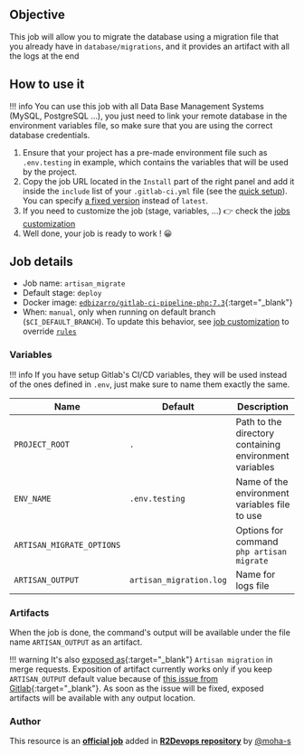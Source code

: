 ## Objective

This job will allow you to migrate the database using a migration file that you already have in `database/migrations`, and it provides an artifact with all the logs at the end

## How to use it

!!! info
    You can use this job with all Data Base Management Systems (MySQL, PostgreSQL ...), you just need to link your remote database in the environment variables file, so make sure that you are using the correct database credentials.
    

1. Ensure that your project has a pre-made environment file such as `.env.testing` in example, which contains the variables that will be used by the project.
2. Copy the job URL located in the `Install` part of the right panel and add it inside the `include` list of your `.gitlab-ci.yml` file (see the [quick setup](/use-the-hub/#quick-setup)). You can specify [a fixed version](#changelog) instead of `latest`.
3. If you need to customize the job (stage, variables, ...) 👉 check the [jobs
   customization](/use-the-hub/#jobs-customization)
4. Well done, your job is ready to work ! 😀


## Job details

* Job name: `artisan_migrate`
* Default stage: `deploy`
* Docker image: [`edbizarro/gitlab-ci-pipeline-php:7.3`](https://hub.docker.com/r/edbizarro/gitlab-ci-pipeline-php){:target="_blank"}
* When: `manual`, only when running on default branch (`$CI_DEFAULT_BRANCH`).
  To update this behavior, see [job customization](https://r2devops.io/use-the-hub/#global) to override [`rules`](https://docs.gitlab.com/ee/ci/yaml/#rulesif)

### Variables

!!! info
    If you have setup Gitlab's CI/CD variables, they will be used instead of the ones defined in `.env`, just make sure to name them exactly the same.
    
| Name | Default | Description |
| ---- | ------- | --------------- |
| `PROJECT_ROOT` | `.` | Path to the directory containing environment variables |
| `ENV_NAME` | `.env.testing` | Name of the environment variables file to use | 
| `ARTISAN_MIGRATE_OPTIONS` | ` ` | Options for command `php artisan migrate` |
| `ARTISAN_OUTPUT` | `artisan_migration.log` | Name for logs file |


### Artifacts

When the job is done, the command's output will be available under the file name `ARTISAN_OUTPUT` as an artifact.

!!! warning
    It's also [exposed
    as](https://docs.gitlab.com/ee/ci/yaml/#artifactsexpose_as){:target="_blank"}
    `Artisan migration` in merge requests.  Exposition of artifact currently works
    only if you keep `ARTISAN_OUTPUT` default value because of [this issue
    from
    Gitlab](https://gitlab.com/gitlab-org/gitlab/-/issues/37129){:target="_blank"}.
    As soon as the issue will be fixed, exposed artifacts will be available
    with any output location.


### Author
This resource is an **[official job](https://docs.r2devops.io/faq-labels/)** added in [**R2Devops repository**](https://gitlab.com/r2devops/hub) by [@moha-s](https://gitlab.com/moha-s)